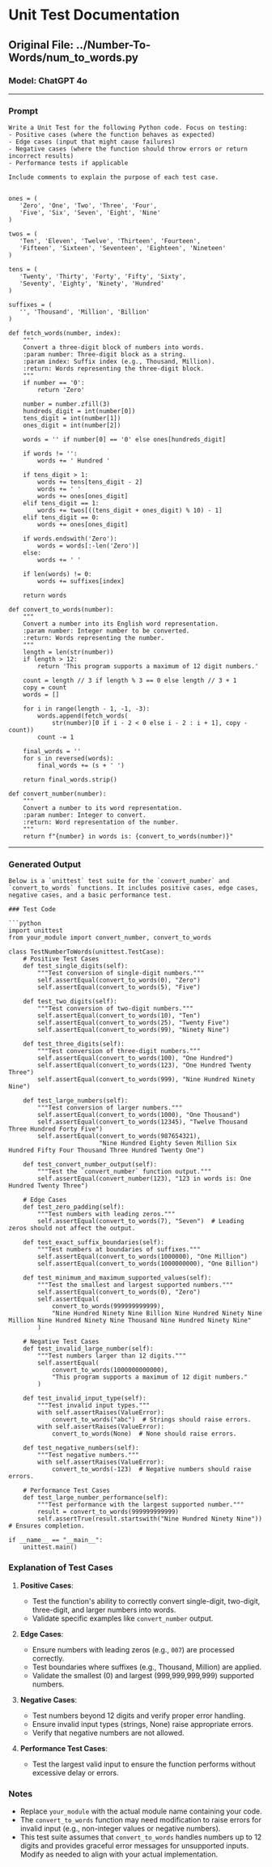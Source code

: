 # Unit Test Documentation
## Original File: ../Number-To-Words/num_to_words.py

### Model: ChatGPT 4o

<hr>

### Prompt

```
Write a Unit Test for the following Python code. Focus on testing:
- Positive cases (where the function behaves as expected)
- Edge cases (input that might cause failures)
- Negative cases (where the function should throw errors or return incorrect results)
- Performance tests if applicable

Include comments to explain the purpose of each test case.


ones = (
   'Zero', 'One', 'Two', 'Three', 'Four',
   'Five', 'Six', 'Seven', 'Eight', 'Nine'
)

twos = (
   'Ten', 'Eleven', 'Twelve', 'Thirteen', 'Fourteen',
   'Fifteen', 'Sixteen', 'Seventeen', 'Eighteen', 'Nineteen'
)

tens = (
   'Twenty', 'Thirty', 'Forty', 'Fifty', 'Sixty',
   'Seventy', 'Eighty', 'Ninety', 'Hundred'
)

suffixes = (
   '', 'Thousand', 'Million', 'Billion'
)

def fetch_words(number, index):
    """
    Convert a three-digit block of numbers into words.
    :param number: Three-digit block as a string.
    :param index: Suffix index (e.g., Thousand, Million).
    :return: Words representing the three-digit block.
    """
    if number == '0': 
        return 'Zero'

    number = number.zfill(3)
    hundreds_digit = int(number[0])
    tens_digit = int(number[1])
    ones_digit = int(number[2])

    words = '' if number[0] == '0' else ones[hundreds_digit]

    if words != '':
        words += ' Hundred '

    if tens_digit > 1:
        words += tens[tens_digit - 2]
        words += ' '
        words += ones[ones_digit]
    elif tens_digit == 1:
        words += twos[((tens_digit + ones_digit) % 10) - 1]
    elif tens_digit == 0:
        words += ones[ones_digit]

    if words.endswith('Zero'):
        words = words[:-len('Zero')]
    else:
        words += ' '

    if len(words) != 0:
        words += suffixes[index]
      
    return words

def convert_to_words(number):
    """
    Convert a number into its English word representation.
    :param number: Integer number to be converted.
    :return: Words representing the number.
    """
    length = len(str(number))
    if length > 12:
        return 'This program supports a maximum of 12 digit numbers.'

    count = length // 3 if length % 3 == 0 else length // 3 + 1
    copy = count
    words = []

    for i in range(length - 1, -1, -3):
        words.append(fetch_words(
            str(number)[0 if i - 2 < 0 else i - 2 : i + 1], copy - count))
        count -= 1

    final_words = ''
    for s in reversed(words):
        final_words += (s + ' ')

    return final_words.strip()

def convert_number(number):
    """
    Convert a number to its word representation.
    :param number: Integer to convert.
    :return: Word representation of the number.
    """
    return f"{number} in words is: {convert_to_words(number)}"
```

<hr>

### Generated Output

```
Below is a `unittest` test suite for the `convert_number` and `convert_to_words` functions. It includes positive cases, edge cases, negative cases, and a basic performance test.

### Test Code

```python
import unittest
from your_module import convert_number, convert_to_words

class TestNumberToWords(unittest.TestCase):
    # Positive Test Cases
    def test_single_digits(self):
        """Test conversion of single-digit numbers."""
        self.assertEqual(convert_to_words(0), "Zero")
        self.assertEqual(convert_to_words(5), "Five")

    def test_two_digits(self):
        """Test conversion of two-digit numbers."""
        self.assertEqual(convert_to_words(10), "Ten")
        self.assertEqual(convert_to_words(25), "Twenty Five")
        self.assertEqual(convert_to_words(99), "Ninety Nine")

    def test_three_digits(self):
        """Test conversion of three-digit numbers."""
        self.assertEqual(convert_to_words(100), "One Hundred")
        self.assertEqual(convert_to_words(123), "One Hundred Twenty Three")
        self.assertEqual(convert_to_words(999), "Nine Hundred Ninety Nine")

    def test_large_numbers(self):
        """Test conversion of larger numbers."""
        self.assertEqual(convert_to_words(1000), "One Thousand")
        self.assertEqual(convert_to_words(12345), "Twelve Thousand Three Hundred Forty Five")
        self.assertEqual(convert_to_words(987654321), 
                         "Nine Hundred Eighty Seven Million Six Hundred Fifty Four Thousand Three Hundred Twenty One")

    def test_convert_number_output(self):
        """Test the `convert_number` function output."""
        self.assertEqual(convert_number(123), "123 in words is: One Hundred Twenty Three")

    # Edge Cases
    def test_zero_padding(self):
        """Test numbers with leading zeros."""
        self.assertEqual(convert_to_words(7), "Seven")  # Leading zeros should not affect the output.

    def test_exact_suffix_boundaries(self):
        """Test numbers at boundaries of suffixes."""
        self.assertEqual(convert_to_words(1000000), "One Million")
        self.assertEqual(convert_to_words(1000000000), "One Billion")

    def test_minimum_and_maximum_supported_values(self):
        """Test the smallest and largest supported numbers."""
        self.assertEqual(convert_to_words(0), "Zero")
        self.assertEqual(
            convert_to_words(999999999999),
            "Nine Hundred Ninety Nine Billion Nine Hundred Ninety Nine Million Nine Hundred Ninety Nine Thousand Nine Hundred Ninety Nine"
        )

    # Negative Test Cases
    def test_invalid_large_number(self):
        """Test numbers larger than 12 digits."""
        self.assertEqual(
            convert_to_words(1000000000000),
            "This program supports a maximum of 12 digit numbers."
        )

    def test_invalid_input_type(self):
        """Test invalid input types."""
        with self.assertRaises(ValueError):
            convert_to_words("abc")  # Strings should raise errors.
        with self.assertRaises(ValueError):
            convert_to_words(None)  # None should raise errors.

    def test_negative_numbers(self):
        """Test negative numbers."""
        with self.assertRaises(ValueError):
            convert_to_words(-123)  # Negative numbers should raise errors.

    # Performance Test Cases
    def test_large_number_performance(self):
        """Test performance with the largest supported number."""
        result = convert_to_words(999999999999)
        self.assertTrue(result.startswith("Nine Hundred Ninety Nine"))  # Ensures completion.

if __name__ == "__main__":
    unittest.main()
```

### Explanation of Test Cases

1. **Positive Cases**:
   - Test the function's ability to correctly convert single-digit, two-digit, three-digit, and larger numbers into words.
   - Validate specific examples like `convert_number` output.

2. **Edge Cases**:
   - Ensure numbers with leading zeros (e.g., `007`) are processed correctly.
   - Test boundaries where suffixes (e.g., Thousand, Million) are applied.
   - Validate the smallest (0) and largest (999,999,999,999) supported numbers.

3. **Negative Cases**:
   - Test numbers beyond 12 digits and verify proper error handling.
   - Ensure invalid input types (strings, None) raise appropriate errors.
   - Verify that negative numbers are not allowed.

4. **Performance Test Cases**:
   - Test the largest valid input to ensure the function performs without excessive delay or errors.

### Notes

- Replace `your_module` with the actual module name containing your code.
- The `convert_to_words` function may need modification to raise errors for invalid input (e.g., non-integer values or negative numbers).
- This test suite assumes that `convert_to_words` handles numbers up to 12 digits and provides graceful error messages for unsupported inputs. Modify as needed to align with your actual implementation.
```